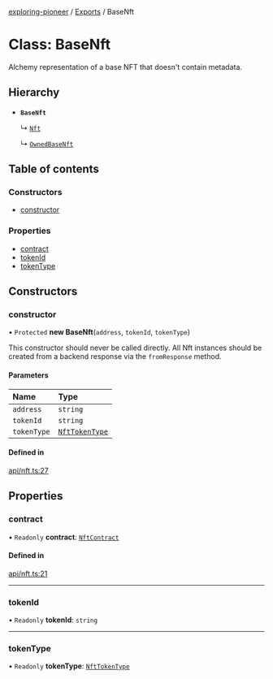 [exploring-pioneer](../README.md) / [Exports](../modules.md) / BaseNft

# Class: BaseNft

Alchemy representation of a base NFT that doesn't contain metadata.

## Hierarchy

- **`BaseNft`**

  ↳ [`Nft`](Nft.md)

  ↳ [`OwnedBaseNft`](../interfaces/OwnedBaseNft.md)

## Table of contents

### Constructors

- [constructor](BaseNft.md#constructor)

### Properties

- [contract](BaseNft.md#contract)
- [tokenId](BaseNft.md#tokenid)
- [tokenType](BaseNft.md#tokentype)

## Constructors

### constructor

• `Protected` **new BaseNft**(`address`, `tokenId`, `tokenType`)

This constructor should never be called directly. All Nft instances should
be created from a backend response via the `fromResponse` method.

#### Parameters

| Name | Type |
| :------ | :------ |
| `address` | `string` |
| `tokenId` | `string` |
| `tokenType` | [`NftTokenType`](../enums/NftTokenType.md) |

#### Defined in

[api/nft.ts:27](https://github.com/alchemyplatform/exploring-pioneer/blob/7c86334/src/api/nft.ts#L27)

## Properties

### contract

• `Readonly` **contract**: [`NftContract`](../interfaces/NftContract.md)

#### Defined in

[api/nft.ts:21](https://github.com/alchemyplatform/exploring-pioneer/blob/7c86334/src/api/nft.ts#L21)

___

### tokenId

• `Readonly` **tokenId**: `string`

___

### tokenType

• `Readonly` **tokenType**: [`NftTokenType`](../enums/NftTokenType.md)
